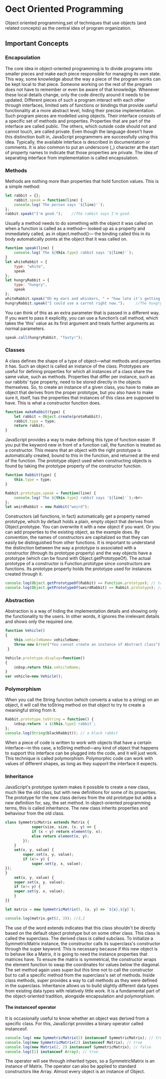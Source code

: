 # Oect Oriented Programming
Object oriented programming,set of techniques that use objects (and related concepts) as the central idea of program organization.

## Important Concepts

### **Encapsulation**

The core idea in object-oriented programming is to divide programs into smaller pieces and make each piece responsible for managing its own state. This way, some knowledge about the way a piece of the program works can be kept local to that piece. Someone working on the rest of the program does not have to remember or even be aware of that knowledge. Whenever these local details change, only the code directly around it needs to be updated. Different pieces of such a program interact with each other through interfaces, limited sets of functions or bindings that provide useful functionality at a more abstract level, hiding their precise implementation. Such program pieces are modelled using objects. Their interface consists of a specific set of methods and properties. Properties that are part of the interface are called public. The others, which outside code should not and cannot touch, are called private. Even though the language doesn&#39;t have this distinction built in, JavaScript programmers are successfully using this idea. Typically, the available interface is described in documentation or comments. It is also common to put an underscore (\_) character at the start of property names to indicate that those properties are private. The idea of separating interface from implementation is called encapsulation.


### **Methods**

Methods are nothing more than properties that hold function values. This is a simple method:
```javascript
let rabbit = {};
	rabbit.speak = function(line) {
	console.log(`The person says '${line}'`);
};
rabbit.speak("I'm good.");    //The rabbit says I'm good.
```
Usually a method needs to do something with the object it was called on when a function is called as a method— looked up as a property and immediately called, as in object.method()— the binding called this in its body automatically points at the object that it was called on.
```javascript
function speak(line) {
	console.log(`The ${this.type} rabbit says '${line}'`);
}
let whiteRabbit = {
    type: "white",
    speak
};
let hungryRabbit = {
    type: "hungry",
    speak
};
whiteRabbit.speak("Oh my ears and whiskers, " + "how late it's getting!"); <br>     // The white rabbit says 'Oh my ears and whiskers, how late it's getting!
hungryRabbit.speak("I could use a carrot right now.");     //The hungry rabbit says 'I could use a carrot right now.'  
```

You can think of this as an extra parameter that is passed in a different way. If you want to pass it explicitly, you can use a function’s call method, which takes the ‘this’ value as its first argument and treats further arguments as normal parameters.
```javascript
speak.call(hungryRabbit, "Tasty!");
```


### **Classes**
A class defines the shape of a type of object—what methods and properties it has. Such an object is called an instance of the class. Prototypes are useful for defining properties for which all instances of a class share the same value, such as methods. Properties that differ per instance, such as our rabbits&#39; type property, need to be stored directly in the objects themselves. So, to create an instance of a given class, you have to make an object that derives from the proper prototype, but you also have to make sure it, itself, has the properties that instances of this class are supposed to have. This is what a constructor function does.
```javascript
function makeRabbit(type) {
	let rabbit = Object.create(protoRabbit);
	rabbit.type = type;
	return rabbit;
}
```

JavaScript provides a way to make defining this type of function easier. If you put the keyword new in front of a function call, the function is treated as a constructor. This means that an object with the right prototype is automatically created, bound to this in the function, and returned at the end of the function. The prototype object used when constructing objects is found by taking the prototype property of the constructor function.

```javascript
function Rabbit(type) {
	this.type = type;
}

Rabbit.prototype.speak = function(line) {
	console.log(`The ${this.type} rabbit says '${line}'`);<br>
};
let weirdRabbit = new Rabbit("weird");
```

Constructors (all functions, in fact) automatically get a property named prototype, which by default holds a plain, empty object that derives from Object.prototype. You can overwrite it with a new object if you want. Or you can add properties to the existing object, as the example does. By convention, the names of constructors are capitalized so that they can easily be distinguished from other functions. It is important to understand the distinction between the way a prototype is associated with a constructor (through its prototype property) and the way objects have a prototype (which can be found with Object.getPrototypeOf). The actual prototype of a constructor is Function.prototype since constructors are functions. Its prototype property holds the prototype used for instances created through it.<br>
```javascript
console.log(Object.getPrototypeOf(Rabbit) == Function.prototype); // true
console.log(Object.getPrototypeOf(weirdRabbit) == Rabbit.prototype); // true
```


### **Abstraction**
Abstraction is a way of hiding the implementation details and showing only the functionality to the users. In other words, it ignores the irrelevant details and shows only the required one.
```javascript
function Vehicle()
{
	this.vehicleName= vehicleName;
	throw new Error("You cannot create an instance of Abstract class");
 }

Vehicle.prototype.display=function()
{
	&nbsp;return this.vehicleName;
}
var vehicle=new Vehicle();
```


### **Polymorphism**
When you call the String function (which converts a value to a string) on an object, it will call the toString method on that object to try to create a meaningful string from it.
```javascript
Rabbit.prototype.toString = function() {
	&nbsp;return `a ${this.type} rabbit`;
};
console.log(String(blackRabbit)); // a black rabbit
```
When a piece of code is written to work with objects that have a certain interface—in this case, a toString method—any kind of object that happens to support this interface can be plugged into the code, and it will just work. This technique is called polymorphism. Polymorphic code can work with values of different shapes, as long as they support the interface it expects.


### **Inheritance**

JavaScript's prototype system makes it possible to create a new class, much like the old class, but with new definitions for some of its properties. The prototype for the new class derives from the old prototype but adds a new definition for, say, the set method. In object-oriented programming terms, this is called inheritance. The new class inherits properties and behaviour from the old class.
```javascript
class SymmetricMatrix extends Matrix {
	        super(size, size, (x, y) => {
            if (x < y) return element(y, x);
            else return element(x, y);
        });
    }
    set(x, y, value) {
        super.set(x, y, value);
        if (x!= y) {
            super.set(y, x, value);
});
}
	set(x, y, value) {
	super.set(x, y, value);
	if (x!= y) {
	super.set(y, x, value);
	}
}}

let matrix = new SymmetricMatrix(5, (x, y) => `${x},${y}`);

console.log(matrix.get(2, 3)); //3,2
```

The use of the word extends indicates that this class shouldn't be directly based on the default object prototype but on some other class. This class is called the superclass. The derived class is called subclass. To initialize a SymmetricMatrix instance, the constructor calls its superclass's constructor through the super keyword. This is necessary because if this new object is to behave like a Matrix, it is going to need the instance properties that matrices have. To ensure the matrix is symmetrical, the constructor wraps the element function to swap the coordinates for values below the diagonal. The set method again uses super but this time not to call the constructor but to call a specific method from the superclass's set of methods. Inside class methods, super provides a way to call methods as they were defined in the superclass. Inheritance allows us to build slightly different data types from existing data types with relatively little work. It is a fundamental part of the object-oriented tradition, alongside encapsulation and polymorphism.

#### **The instanceof operator**

It is occasionally useful to know whether an object was derived from a specific class. For this, JavaScript provides a binary operator called instanceof.
```javascript
console.log( new SymmetricMatrix(2) instanceof SymmetricMatrix); // true
console.log(new SymmetricMatrix(2) instanceof Matrix); // true
console.log(new Matrix(2, 2) instanceof SymmetricMatrix); // false
console.log([1] instanceof Array); // true
```
The operator will see through inherited types, so a SymmetricMatrix is an instance of Matrix. The operator can also be applied to standard constructors like Array. Almost every object is an instance of Object.
